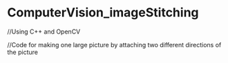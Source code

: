 # ComputerVision_imageStitching
//Using C++ and OpenCV

//Code for making one large picture by attaching two different directions of the picture
